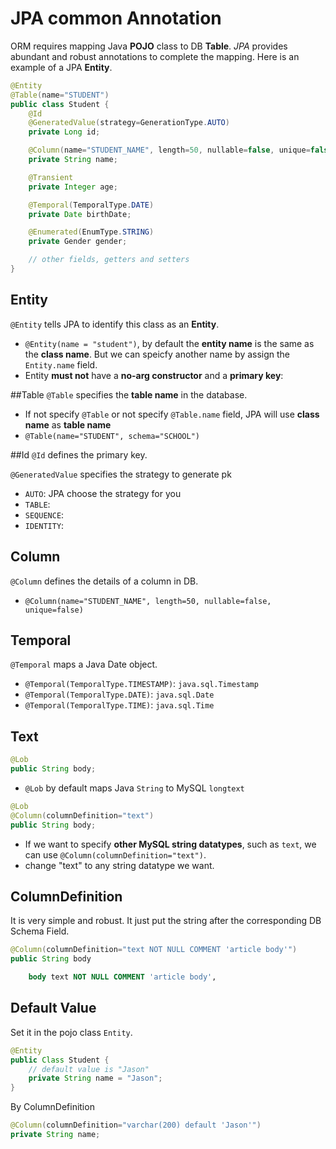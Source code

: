 # JPA common Annotation

ORM requires mapping Java **POJO** class to DB **Table**. *JPA* provides abundant and robust annotations to complete the mapping. Here is an example of a JPA **Entity**.

```java
@Entity
@Table(name="STUDENT")
public class Student {
    @Id
    @GeneratedValue(strategy=GenerationType.AUTO)
    private Long id;

    @Column(name="STUDENT_NAME", length=50, nullable=false, unique=false)
    private String name;

    @Transient
    private Integer age;

    @Temporal(TemporalType.DATE)
    private Date birthDate;

    @Enumerated(EnumType.STRING)
    private Gender gender;

    // other fields, getters and setters
}
```

## Entity
`@Entity` tells JPA to identify this class as an **Entity**.
- `@Entity(name = "student")`, by default the **entity name** is the same as the **class name**. But we can speicfy another name by assign the `Entity.name` field.
- Entity **must not** have a **no-arg constructor** and a **primary key**:

##Table
`@Table` specifies the **table name** in the database.
- If not specify `@Table` or not specify `@Table.name` field, JPA will use **class name** as **table name**
- `@Table(name="STUDENT", schema="SCHOOL")`

##Id
`@Id` defines the primary key.

`@GeneratedValue` specifies the strategy to generate pk
- `AUTO`: JPA choose the strategy for you
- `TABLE`:
- `SEQUENCE`:
- `IDENTITY`:


## Column

`@Column` defines the details of a column in DB.
- `@Column(name="STUDENT_NAME", length=50, nullable=false, unique=false)`


## Temporal

`@Temporal` maps a Java Date object.
- `@Temporal(TemporalType.TIMESTAMP)`: `java.sql.Timestamp`
- `@Temporal(TemporalType.DATE)`: `java.sql.Date`
- `@Temporal(TemporalType.TIME)`: `java.sql.Time`

## Text
```java
@Lob
public String body;
```
- `@Lob` by default maps Java `String` to MySQL `longtext`

```java
@Lob
@Column(columnDefinition="text")
public String body;
```
- If we want to specify **other MySQL string datatypes**, such as `text`, we can use `@Column(columnDefinition="text")`.
- change "text" to any string datatype we want.

## ColumnDefinition
It is very simple and robust. It just put the string after the corresponding DB Schema Field.
```java
@Column(columnDefinition="text NOT NULL COMMENT 'article body'")
public String body
```
```sql
    body text NOT NULL COMMENT 'article body',
```

## Default Value
Set it in the pojo class `Entity`.
```java
@Entity
public Class Student {
    // default value is "Jason"
    private String name = "Jason";
}
```

By ColumnDefinition
```java
@Column(columnDefinition="varchar(200) default 'Jason'")
private String name;
```